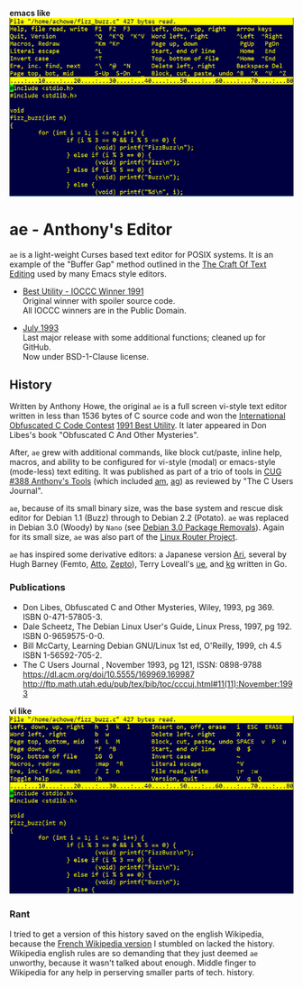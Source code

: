 **emacs like**  
![AE xterm bindings](./ae_modeless_xterm_75.png)

ae - Anthony's Editor
=====================

`ae` is a light-weight Curses based text editor for POSIX systems.  It is an example of the "Buffer Gap" method outlined in the [The Craft Of Text Editing](http://www.finseth.com/craft/) used by many Emacs style editors.


* [Best Utility - IOCCC Winner 1991](91)  
  Original winner with spoiler source code.  
  All IOCCC winners are in the Public Domain.

* [July 1993](93)  
  Last major release with some additional functions; cleaned up for GitHub.  
  Now under BSD-1-Clause license.


History
-------

Written by Anthony Howe, the original `ae` is a full screen vi-style text editor written in less than 1536 bytes of C source code and won the [International Obfuscated C Code Contest](http://ioccc.org) [1991 Best Utility](https://www.ioccc.org/years.html#1991_ant).  It later appeared in Don Libes's book "Obfuscated C And Other Mysteries".

After, `ae` grew with additional commands, like block cut/paste, inline help, macros, and ability to be configured for vi-style (modal) or emacs-style (mode-less) text editing.  It was published as part of a trio of tools in [CUG #388 Anthony's Tools](http://www.hal9k.com/cug/V300E.HTM#cug388) (which included [am](https://github.com/SirWumpus/ioccc-am), [ag](https://github.com/SirWumpus/ioccc-ag)) as reviewed by "The C Users Journal".

`ae`, because of its small binary size, was the base system and rescue disk editor for Debian 1.1 (Buzz) through to Debian 2.2 (Potato).  `ae` was replaced in Debian 3.0 (Woody) by `Nano` (see [Debian 3.0 Package Removals](https://www.debian.org/releases/woody/i386/release-notes/ch-appendix.en.html#s-removed-other)).  Again for its small size, `ae` was also part of the [Linux Router Project](https://www.linuxjournal.com/article/3223).

`ae` has inspired some derivative editors: a Japanese version [Ari](https://github.com/ari-editor/ari), several by Hugh Barney (Femto, [Atto](https://github.com/hughbarney/atto#derivation), [Zepto](https://github.com/hughbarney/zep#derivation)), Terry Loveall's [ue](https://github.com/kisom/editors/tree/master/ue), and [kg](https://github.com/kristofer/kg#Derivation) written in Go.


### Publications

* Don Libes, Obfuscated C and Other Mysteries, Wiley, 1993, pg 369.  
  ISBN 0-471-57805-3.
* Dale Scheetz, The Debian Linux User's Guide, Linux Press, 1997, pg 192.  
  ISBN 0-9659575-0-0.
* Bill McCarty, Learning Debian GNU/Linux 1st ed, O'Reilly, 1999, ch 4.5  
  ISBN 1-56592-705-2.
* The C Users Journal , November 1993, pg 121, ISSN: 0898-9788  
  <https://dl.acm.org/doi/10.5555/169969.169987>  
  <http://ftp.math.utah.edu/pub/tex/bib/toc/cccuj.html#11(11):November:1993>

**vi like**  
![AE modal bindings](./ae_modal_75.png)


### Rant

I tried to get a version of this history saved on the english Wikipedia, because the [French Wikipedia version](https://fr.wikipedia.org/wiki/Anthony's_Editor) I stumbled on lacked the history.  Wikipedia english rules are so demanding that they just deemed `ae` unworthy, because it wasn't talked about enough.  Middle finger to Wikipedia for any help in perserving smaller parts of tech. history.
